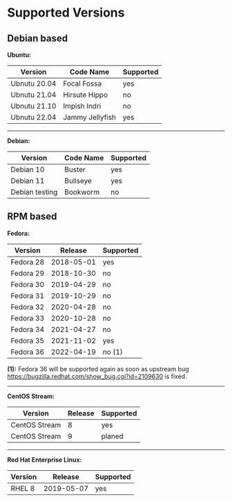 # Supported Versions

## Debian based

**Ubuntu:**

| Version | Code Name | Supported |
|---------|-----------|-----------|
| Ubnutu 20.04   | Focal Fossa | yes |
| Ubnutu 21.04   | Hirsute Hippo | no |
| Ubnutu 21.10   | Impish Indri | no |
| Ubnutu 22.04   | Jammy Jellyfish | yes |

---

**Debian:**

| Version | Code Name | Supported |
|---------|-----------|-----------|
| Debian 10  | Buster | yes |
| Debian 11   | Bullseye | yes |
| Debian testing  | Bookworm | no |

## RPM based

**Fedora:**

| Version | Release | Supported |
|---------|-----------|-----------|
| Fedora 28  | 2018-05-01 | yes |
| Fedora 29  | 2018-10-30 | no |
| Fedora 30  | 2019-04-29 | no |
| Fedora 31  | 2019-10-29 | no |
| Fedora 32  | 2020-04-28 | no |
| Fedora 33  | 2020-10-28 | no |
| Fedora 34  | 2021-04-27 | no |
| Fedora 35  | 2021-11-02 | yes |
| Fedora 36   | 2022-04-19 | no (1) |

**(1):** Fedora 36 will be supported again as soon as upstream bug <https://bugzilla.redhat.com/show_bug.cgi?id=2109630> is fixed.

---

**CentOS Stream:**

| Version | Release | Supported |
|---------|-----------|-----------|
| CentOS Stream| 8 | yes |
| CentOS Stream| 9 | planed |

---

**Red Hat Enterprise Linux:**

| Version | Release | Supported |
|---------|-----------|-----------|
| RHEL 8  | 2019-05-07 | yes |
